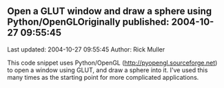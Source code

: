 ## Open a GLUT window and draw a sphere using Python/OpenGLOriginally published: 2004-10-27 09:55:45 
Last updated: 2004-10-27 09:55:45 
Author: Rick Muller 
 
This code snippet uses Python/OpenGL (http://pyopengl.sourceforge.net) to open a window using GLUT, and draw a sphere into it. I've used this many times as the starting point for more complicated applications.